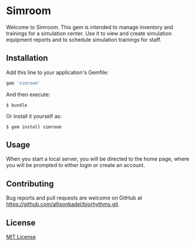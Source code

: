 # Simroom

Welcome to Simroom. This gem is intended to manage inventory and trainings for a simulation center. Use it to view and create simulation equipment reports and to schedule simulation trainings for staff.

## Installation

Add this line to your application's Gemfile:

```ruby
gem 'simroom'
```

And then execute:

    $ bundle

Or install it yourself as:

    $ gem install simroom

## Usage

When you start a local server, you will be directed to the home page, where you will be prompted to either login or create an account.

## Contributing

Bug reports and pull requests are welcome on GitHub at https://github.com/allisonkadel/biorhythms.git.

## License

[MIT License](https://github.com/allisonkadel/simroom/blob/master/LICENSE.md)
